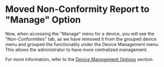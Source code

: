 # Moved Non-Conformity Report to "Manage" Option

Now, when accessing the "Manage" menu for a device, you will see the "Non-Conformities" tab, as we have removed it from the grouped device menu and grouped the functionality under the Device Management menu. This allows the administrator to have more centralized management.

For more information, refer to the [Device Management Options](../../portal/dispositivos/list-of-devices/opcoes-de-gerenciamento-de-dispositivos.md) section.
